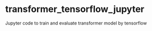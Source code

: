 # transformer_tensorflow_jupyter
Jupyter code to train and evaluate transformer model by tensorflow
